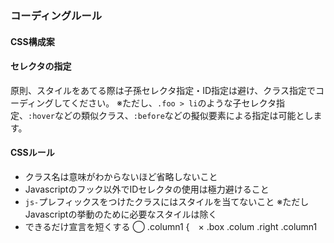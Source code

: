 ### コーディングルール
#### CSS構成案
#### セレクタの指定
原則、スタイルをあてる際は子孫セレクタ指定・ID指定は避け、クラス指定でコーディングしてください。 ※ただし、`.foo > li`のような子セレクタ指定、`:hover`などの類似クラス、`:before`などの擬似要素による指定は可能とします。

#### CSSルール
- クラス名は意味がわからないほど省略しないこと
- Javascriptのフック以外でIDセレクタの使用は極力避けること
- `js-`プレフィックスをつけたクラスにはスタイルを当てないこと ※ただしJavascriptの挙動のために必要なスタイルは除く
- できるだけ宣言を短くする ◯ .column1 {　× .box .colum .right .column1
